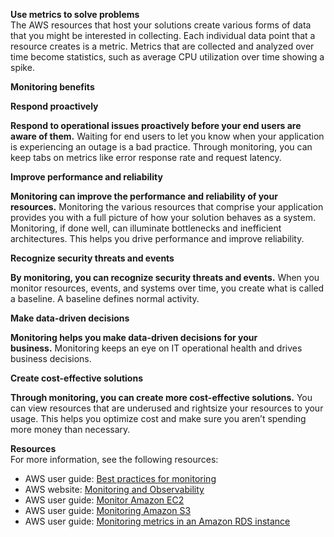 **Use metrics to solve problems**  
The AWS resources that host your solutions create various forms of data that you might be interested in collecting. Each individual data point that a resource creates is a metric. Metrics that are collected and analyzed over time become statistics, such as average CPU utilization over time showing a spike.

**Monitoring benefits**
 
**Respond proactively**
 
**Respond to operational issues proactively before your end users are aware of them.** Waiting for end users to let you know when your application is experiencing an outage is a bad practice. Through monitoring, you can keep tabs on metrics like error response rate and request latency.
 
**Improve performance and reliability**
 
**Monitoring can improve the performance and reliability of your resources.** Monitoring the various resources that comprise your application provides you with a full picture of how your solution behaves as a system. Monitoring, if done well, can illuminate bottlenecks and inefficient architectures. This helps you drive performance and improve reliability.
 
**Recognize security threats and events**
 
**By monitoring, you can recognize security threats and events.** When you monitor resources, events, and systems over time, you create what is called a baseline. A baseline defines normal activity.
 >  

**Make data-driven decisions**
 
**Monitoring helps you make data-driven decisions for your business.** Monitoring keeps an eye on IT operational health and drives business decisions.
 >  

**Create cost-effective solutions**
 
**Through monitoring, you can create more cost-effective solutions.** You can view resources that are underused and rightsize your resources to your usage. This helps you optimize cost and make sure you aren’t spending more money than necessary.

**Resources**  
For more information, see the following resources:

- AWS user guide: [Best practices for monitoring](https://docs.aws.amazon.com/AWSEC2/latest/UserGuide/monitoring_best_practices.html)
- AWS website: [Monitoring and Observability](https://aws.amazon.com/cloudops/monitoring-and-observability/?whats-new-cards.sort-by=item.additionalFields.postDateTime&whats-new-cards.sort-order=desc&blog-posts-cards.sort-by=item.additionalFields.createdDate&blog-posts-cards.sort-order=desc)
- AWS user guide: [Monitor Amazon EC2](https://docs.aws.amazon.com/AWSEC2/latest/UserGuide/monitoring_ec2.html)
- AWS user guide: [Monitoring Amazon S3](https://docs.aws.amazon.com/AmazonS3/latest/userguide/monitoring-overview.html)
- AWS user guide: [Monitoring metrics in an Amazon RDS instance](https://docs.aws.amazon.com/AmazonRDS/latest/UserGuide/CHAP_Monitoring.html)